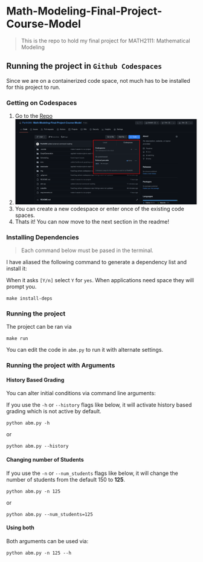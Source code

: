 # Math-Modeling-Final-Project-Course-Model

> This is the repo to hold my final project for MATH2111: Mathematical Modeling

## Running the project in `Github Codespaces`

Since we are on a containerized code space, not much has to be installed for this project to run.

### Getting on Codespaces

1. Go to the [Repo](https://github.com/Parth099/Math-Modeling-Final-Project-Course-Model)
2. ![./assets/step2.png](./assets/step2.png)
3. You can create a new codespace or enter once of the existing code spaces.
4. Thats it! You can now move to the next section in the readme!

### Installing Dependencies

> Each command below must be pased in the terminal.

I have aliased the following command to generate a dependency list and install it:

When it asks `[Y/n]` select `Y` for `yes`. When applications need space they will prompt you.

```shell
make install-deps
```

### Running the project

The project can be ran via

```shell
make run
```

You can edit the code in `abm.py` to run it with alternate settings.

### Running the project with Arguments

#### History Based Grading

You can alter initial conditions via command line arguments:

If you use the `-h` or `--history` flags like below, it will activate history based grading which is not active by default.

```shell
python abm.py -h
```

or

```shell
python abm.py --history
```

#### Changing number of Students

If you use the `-n` or `--num_students` flags like below, it will change the number of students from the default 150 to **125**.

```shell
python abm.py -n 125
```

or

```shell
python abm.py --num_students=125
```

#### Using both

Both arguments can be used via:

```shell
python abm.py -n 125 --h
```
